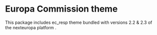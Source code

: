 # Europa Commission theme

This package includes ec_resp theme bundled with versions 2.2 & 2.3 of the nexteuropa platform .
